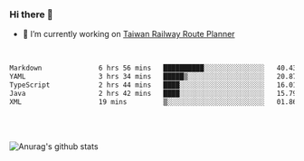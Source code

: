 ### Hi there 👋

- 🔭 I’m currently working on [Taiwan Railway Route Planner](https://github.com/Taiwan-Railway-Route-Planner)

<br/>

<!--START_SECTION:waka-->

```txt
Markdown              6 hrs 56 mins   ██████████░░░░░░░░░░░░░░░   40.43 %
YAML                  3 hrs 34 mins   █████▒░░░░░░░░░░░░░░░░░░░   20.87 %
TypeScript            2 hrs 44 mins   ████░░░░░░░░░░░░░░░░░░░░░   16.01 %
Java                  2 hrs 42 mins   ████░░░░░░░░░░░░░░░░░░░░░   15.79 %
XML                   19 mins         ▒░░░░░░░░░░░░░░░░░░░░░░░░   01.86 %
```

<!--END_SECTION:waka-->

<br/>
<br/>

![Anurag's github stats](https://github-readme-stats.vercel.app/api?username=DepickereSven&show_icons=true&theme=tokyonight)



<!--
**DepickereSven/DepickereSven** is a ✨ _special_ ✨ repository because its `README.md` (this file) appears on your GitHub profile.

Here are some ideas to get you started:

- 🔭 I’m currently working on ...
- 🌱 I’m currently learning ...
- 👯 I’m looking to collaborate on ...
- 🤔 I’m looking for help with ...
- 💬 Ask me about ...
- 📫 How to reach me: ...
- 😄 Pronouns: ...
- ⚡ Fun fact: ...
-->
